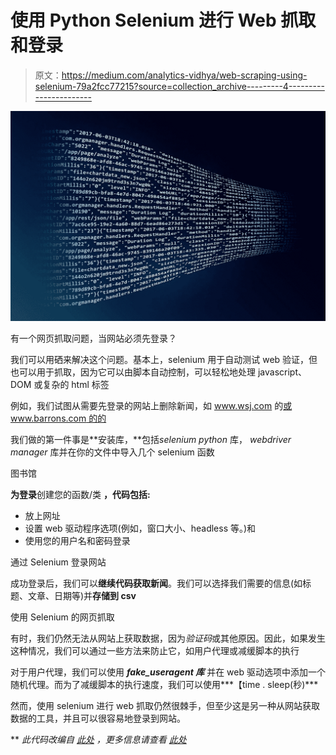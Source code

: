 # 使用 Python Selenium 进行 Web 抓取和登录

> 原文：<https://medium.com/analytics-vidhya/web-scraping-using-selenium-79a2fcc77215?source=collection_archive---------4----------------------->

![](img/683d07a5a41520ad99c172a47cddf6be.png)

有一个网页抓取问题，当网站必须先登录？

我们可以用硒来解决这个问题。基本上，selenium 用于自动测试 web 验证，但也可以用于抓取，因为它可以由脚本自动控制，可以轻松地处理 javascript、DOM 或复杂的 html 标签

例如，我们试图从需要先登录的网站上删除新闻，如 www.wsj.com 的[或 www.barrons.com 的](https://www.barrons.com/real-time?mod=hp_LATEST&mod=hp_LATEST)[的](https://www.barrons.com/real-time?mod=hp_LATEST&mod=hp_LATEST)

我们做的第一件事是**安装库，**包括*selenium python* 库， *webdriver manager* 库并在你的文件中导入几个 selenium 函数

图书馆

**为登录**创建您的函数/类 **，代码包括:**

*   放上网址
*   设置 web 驱动程序选项(例如，窗口大小、headless 等。)和
*   使用您的用户名和密码登录

通过 Selenium 登录网站

成功登录后，我们可以**继续代码获取新闻**。我们可以选择我们需要的信息(如标题、文章、日期等)并**存储到 csv**

使用 Selenium 的网页抓取

有时，我们仍然无法从网站上获取数据，因为*验证码*或其他原因。因此，如果发生这种情况，我们可以通过一些方法来防止它，如用户代理或减缓脚本的执行

对于用户代理，我们可以使用 ***fake_useragent 库*** 并在 web 驱动选项中添加一个随机代理。而为了减缓脚本的执行速度，我们可以使用***【time . sleep(秒)***

然而，使用 selenium 进行 web 抓取仍然很棘手，但至少这是另一种从网站获取数据的工具，并且可以很容易地登录到网站。

** *此代码改编自* [*此处*](https://github.com/philippe-heitzmann/WSJ_Web_Scraping_Project-NYCDSA-Project2) *，更多信息请查看* [*此处*](https://nycdatascience.com/blog/student-works/scraping-wall-street-journal-article-data-to-measure-online-reader-engagement-an-nlp-analysis/)